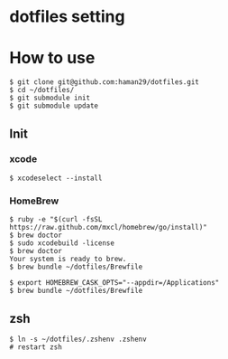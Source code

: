dotfiles setting
========

# How to use
```
$ git clone git@github.com:haman29/dotfiles.git
$ cd ~/dotfiles/
$ git submodule init
$ git submodule update
```

## Init
### xcode
```
$ xcodeselect --install
```
### HomeBrew
```
$ ruby -e "$(curl -fsSL https://raw.github.com/mxcl/homebrew/go/install)" 
$ brew doctor
$ sudo xcodebuild -license
$ brew doctor
Your system is ready to brew.
$ brew bundle ~/dotfiles/Brewfile

$ export HOMEBREW_CASK_OPTS="--appdir=/Applications"
$ brew bundle ~/dotfiles/Brewfile
```
## zsh
```
$ ln -s ~/dotfiles/.zshenv .zshenv
# restart zsh
```
